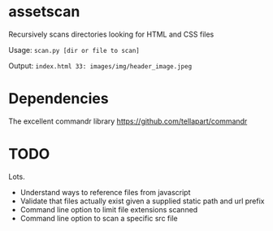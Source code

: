 assetscan
================

Recursively scans directories looking for HTML and CSS files

Usage: `scan.py [dir or file to scan]`

Output: `index.html 33: images/img/header_image.jpeg`


Dependencies
================
The excellent commandr library https://github.com/tellapart/commandr


TODO 
========

Lots. 
- Understand ways to reference files from javascript
- Validate that files actually exist given a supplied static path
and url prefix
- Command line option to limit file extensions scanned
- Command line option to scan a specific src file


